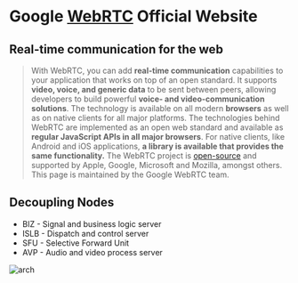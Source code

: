 

# Google [WebRTC](https://webrtc.org/) Official Website

## Real-time communication for the web

> With WebRTC, you can add **real-time communication** capabilities to your application that works on top of an open standard. It supports **video, voice, and generic data** to be sent between peers, allowing developers to build powerful **voice- and video-communication solutions**. The technology is available on all modern **browsers** as well as on native clients for all major platforms. The technologies behind WebRTC are implemented as an open web standard and available as **regular JavaScript APIs in all major browsers**. For native clients, like Android and iOS applications, **a library is available that provides the same functionality.** The WebRTC project is [open-source](https://webrtc.googlesource.com/src/) and supported by Apple, Google, Microsoft and Mozilla, amongst others. This page is maintained by the Google WebRTC team.

## Decoupling Nodes

-  BIZ - Signal and business logic server
-  ISLB - Dispatch and control server
-  SFU - Selective Forward Unit
-  AVP - Audio and video process server

![arch](https://raw.githubusercontent.com/pion/ion/master/docs/imgs/arch.png)



